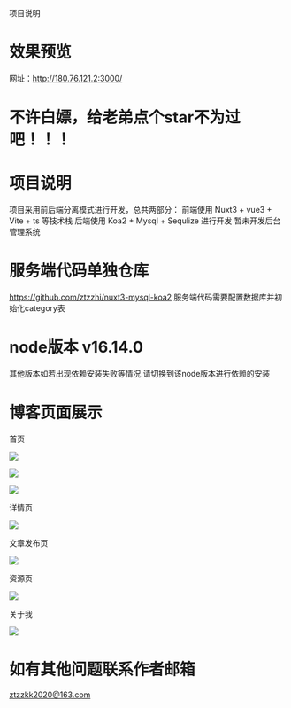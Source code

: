 项目说明

# 效果预览

网址：http://180.76.121.2:3000/

# 不许白嫖，给老弟点个star不为过吧！！！

# 项目说明
项目采用前后端分离模式进行开发，总共两部分：
前端使用 Nuxt3 + vue3 + Vite + ts 等技术栈
后端使用 Koa2 + Mysql + Sequlize 进行开发
暂未开发后台管理系统

# 服务端代码单独仓库 
https://github.com/ztzzhi/nuxt3-mysql-koa2
服务端代码需要配置数据库并初始化category表

# node版本 v16.14.0
其他版本如若出现依赖安装失败等情况 请切换到该node版本进行依赖的安装


# 博客页面展示

首页

![](http://www.ditnow.cn:7001/1680769293666.png)

![](http://www.ditnow.cn:7001/1680769413026.png)

![](http://www.ditnow.cn:7001/1680769451557.png)

详情页

![](http://www.ditnow.cn:7001/1680769470587.png)

文章发布页

![](http://www.ditnow.cn:7001/1680769489069.png)

资源页

![](http://www.ditnow.cn:7001/1680769508372.png)

关于我

![](http://www.ditnow.cn:7001/1680769524616.png)


# 如有其他问题联系作者邮箱

ztzzkk2020@163.com







